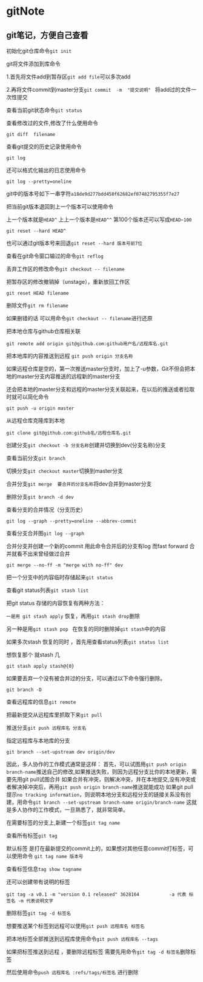 # gitNote
git笔记，方便自己查看
----------------------------------------------------------------------------------------------------------------------------------------------------------
<p>初始化git仓库命令<code>git init</code></p>
<div>
<p>git将文件添加到库命令</p>
<p>1.首先将文件add到暂存区<code>git add file</code>可以多次add</p>
<p>2.再将文件commit到master分支<code>git commit  -m  "提交说明" </code> 将add过的文件一次性提交</p>
</div>
<div>
<p>查看当前git状态命令<code>git status</code></p>
<p>查看修改过的文件,修改了什么使用命令</p>
<pre><code>git diff  filename</code></pre>
<p>查看git提交的历史记录使用命令</p>
<pre><code>git log</code></pre>
<p>还可以格式化输出的日志使用命令</p>
<pre><code>git log --pretty=oneline</code></pre>
<p>git中的版本号如下一串字符<code>a18de9d277bdd450f62682ef07482795355f7e27</code></p>
</div>
<div>
<p>把当前git版本退回到上一个版本可以使用命令 </p>
<p>上一个版本就是<code>HEAD^</code>     上上一个版本是<code>HEAD^^</code>    第100个版本还可以写成<code>HEAD~100</code></p>
<pre><code>git reset --hard HEAD^</code></pre>
<p>也可以通过git版本号来回退<code>git reset --hard 版本号前7位</code></p>
<p>查看在git命令窗口输过的命令<code>git reflog </code></p>
<p>丢弃工作区的修改命令<code>git checkout -- filename</code></p>
<p>把暂存区的修改撤销掉（unstage），重新放回工作区</p>
<pre><code>git reset HEAD filename</code></pre>
</div>
<div>
<p>删除文件<code>git rm filename</code></p>
<p>如果删错的话 可以用命令<code>git checkout -- filename</code>进行还原</p>
<p>把本地仓库与github仓库相关联</p>
<pre><code>git remote add origin git@github.com:github用户名/远程库名.git</code></pre>
<p>把本地库的内容推送到远程 <code>git push origin 分支名称</code></p>
<p>如果远程仓库是空的，第一次推送master分支时，加上了-u参数，Git不但会把本地的master分支内容推送的远程新的master分支</p>
<p>还会把本地的master分支和远程的master分支关联起来，在以后的推送或者拉取时就可以简化命令</p>
<pre><code>git push -u origin master</code></pre>
</div>
<div>
<p>从远程仓库克隆库到本地</p>
<pre><code>git clone git@github.com:github名/远程仓库名.git</code></pre>
<p>创建分支<code>git checkout -b 分支名称</code>创建并切换到dev(分支名称)分支</p>
<p>查看当前分支<code>git branch</code></p>
<p>切换分支<code>git checkout master</code>切换到master分支</p>
<p>合并分支<code>git merge  要合并的分支名称</code>将dev合并到master分支</p>
<p>删除分支<code>git branch -d dev </code></p>
</div>
<div>
<p>查看分支的合并情况（分支历史）</p>
<pre><code>git log --graph --pretty=oneline --abbrev-commit </code></pre>
<p>查看分支合并图<code>git log --graph</code></p>
<p> 合并分支并创建一个新的commit     用此命令合并后的分支有log   而fast forward 合并就看不出来曾经做过合并</p>
<pre><code>git merge --no-ff -m "merge with no-ff" dev</code></pre>
<p>把一个分支中的内容临时存储起来<code>git status</code></p>
</div>
<div>
<p>查看git status列表<code>git stash list</code></p>
<p>把git status 存储的内容恢复有两种方法：</p>
<p><code>一是用 git stash apply</code>  恢复，再用<code>git stash drop</code>删除</p>
<p>另一种是用<code>git stash pop </code> 在恢复的同时删除掉<code>git stash</code>中的内容</p>
<p>如果多次stash  恢复的同时 ，首先用查看status列表<code>git status list </code></p>
<p> 想恢复那个  就stash 几</p>
<pre><code>git stash apply stash@{0} </code></pre>
<p>如果要丢弃一个没有被合并过的分支，可以通过以下命令强行删除。</p>
<pre><code>git branch -D <name></code></pre>
</div>
<div>
<p>查看远程库的信息<code>git remote</code></p>
<p>把最新提交从远程库里抓取下来<code>git pull </code> </p>
<p>推送分支<code>git push 远程库名 分支名</code></p>
<p>指定远程库与本地库的分支</p>
<pre><code>git branch --set-upstream dev origin/dev</code></pre>
</div>
<div>
<p>因此，多人协作的工作模式通常是这样：
首先，可以试图用<code>git push origin branch-name</code>推送自己的修改,如果推送失败，则因为远程分支比你的本地更新，需要先用git pull试图合并
如果合并有冲突，则解决冲突，并在本地提交,没有冲突或者解决掉冲突后，再用<code>git push origin branch-name</code>推送就能成功
如果git pull提示<code>no tracking information</code>，则说明本地分支和远程分支的链接关系没有创建，用命令<code>git branch --set-upstream branch-name origin/branch-name</code>
这就是多人协作的工作模式，一旦熟悉了，就非常简单。</p>
</div>
<div>
<p>在需要标签的分支上,新建一个标签<code>git tag name</code></p>
<p>查看所有标签<code>git tag</code></p>
<p>默认标签 是打在最新提交的commit上的，如果想对其他任意commit打标签，可以使用命令 <code>git tag name 版本号</code></p>
<p>查看标签信息<code>tag show tagname </code></p>
<p>还可以创建带有说明的标签</p>
<pre><code>git tag -a v0.1 -m "version 0.1 released" 3628164           -a 代表 标签名 -m 代表说明文字</code></pre>
<p>删除标签<code>git tag -d 标签名  </code></p>
</div>
<div>
<p>想要推送某个标签到远程可以使用<code>git push 远程库名 标签名</code> </p>
<p>把本地标签全部推送到远程库使用命令<code>git push 远程库名 --tags</code></p>
<p>如果把标签推送到远程 ，要删除远程标签 需要先用命令<code>git tag -d 标签名</code>删除标签</p>
<p>然后使用命令<code>push 远程库名 :refs/tags/标签名</code> 进行删除</p>
</div>